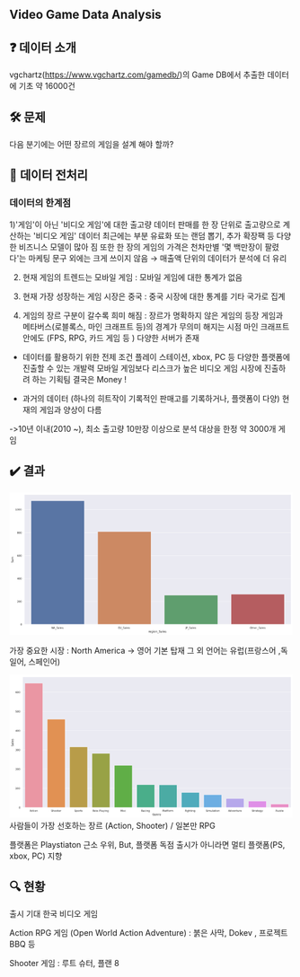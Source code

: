 ## Video Game Data Analysis

## ❓ 데이터 소개
vgchartz(https://www.vgchartz.com/gamedb/)의 Game DB에서 추출한 데이터에 기초
약 16000건

## 🛠 문제
다음 분기에는 어떤 장르의 게임을 설계 해야 할까?

## 🧹 데이터 전처리
### 데이터의 한계점
1)'게임'이 아닌 '비디오 게임'에 대한 출고량 데이터
 판매를 한 장 단위로 출고량으로 계산하는 '비디오 게임' 데이터 
 최근에는 부분 유료화 또는 랜덤 뽑기, 추가 확장팩 등 다양한 비즈니스 모델이 많아 짐 
 또한 한 장의 게임의 가격은 천차만별 
 '몇 백만장이 팔렸다'는 마케팅 문구 외에는 크게 쓰이지 않음  → 매출액 단위의 데이터가 분석에 더 유리

2) 현재 게임의 트렌드는 모바일 게임 :  모바일 게임에 대한 통계가 없음 

3) 현재 가장 성장하는 게임 시장은 중국 : 중국 시장에 대한 통계를 기타 국가로 집계 

4) 게임의 장르 구분이 갈수록 희미 해짐 : 장르가 명확하지 않은 게임의 등장 
 게임과 메타버스(로블록스, 마인 크래프트 등)의 경계가 무의미 해지는 시점 
 마인 크래프트 안에도 (FPS, RPG, 카드 게임 등 ) 다양한 서버가 존재 

- 데이터를 활용하기 위한 전제 조건 
   플레이 스테이션, xbox, PC 등 다양한 플랫폼에 진출할 수 있는 개발력
   모바일 게임보다 리스크가 높은 비디오 게임 시장에 진출하려 하는 기획팀
   결국은 Money !

- 과거의 데이터 (하나의 히트작이 기록적인 판매고를 기록하거나, 플랫폼이 다양) 
  현재의 게임과 양상이 다름

->10년 이내(2010 ~), 최소 출고량 10만장 이상으로 분석 대상을 한정
약 3000개 게임
## ✔️ 결과

![캡처](/img/sales.PNG)

가장 중요한 시장 : North America -> 영어 기본 탑재
그 외 언어는 유럽(프랑스어 ,독일어, 스페인어)

![캡처](/img/genre.PNG)
사람들이 가장 선호하는 장르 (Action, Shooter) / 일본만 RPG

플랫폼은 Playstiaton 근소 우위,
But, 플랫폼 독점 출시가 아니라면 멀티 플랫폼(PS, xbox, PC) 지향


## 🔍 현황
출시 기대 한국 비디오 게임

Action RPG 게임 (Open World Action Adventure) : 붉은 사막, Dokev , 프로젝트 BBQ 등

Shooter 게임 : 루트 슈터, 플랜 8

